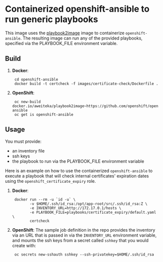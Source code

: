 # Containerized openshift-ansible to run generic playbooks

This image uses the [playbook2image](https://github.com/aweiteka/playbook2image) image to containerize `openshift-ansible`. The resulting image can run any of the provided playbooks, specified via the PLAYBOOK_FILE environment variable.

## Build

1. **Docker**:

        cd openshift-ansible
        docker build -t certcheck -f images/certificate-check/Dockerfile .

1. **OpenShift**:

        oc new-build docker.io/aweiteka/playbook2image~https://github.com/openshift/openshift-ansible
        oc get is openshift-ansible

## Usage

You must provide:

- an inventory file
- ssh keys
- the playbook to run via the PLAYBOOK_FILE environment variable

Here is an example on how to use the containerized `openshift-ansible` to execute a playbook that will check internal certificates' expiration dates using the `openshift_certificate_expiry` role.

1. **Docker**:

        docker run --rm -u `id -u` \
               -v $HOME/.ssh/id_rsa:/opt/app-root/src/.ssh/id_rsa:Z \
               -e INVENTORY_URL=http://172.17.0.1/hosts \
               -e PLAYBOOK_FILE=playbooks/certificate_expiry/default.yaml \
               certcheck

1. **OpenShift**: The sample job definition in the repo provides the inventory via an URL that is passed in via the `INVENTORY_URL` environment variable, and mounts the ssh keys from a secret called `sshkey` that you would create with:

        oc secrets new-sshauth sshkey --ssh-privatekey=$HOME/.ssh/id_rsa
